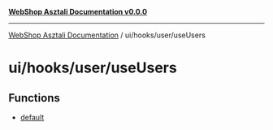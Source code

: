 [**WebShop Asztali Documentation v0.0.0**](../../../../README.md)

***

[WebShop Asztali Documentation](../../../../modules.md) / ui/hooks/user/useUsers

# ui/hooks/user/useUsers

## Functions

- [default](functions/default.md)
